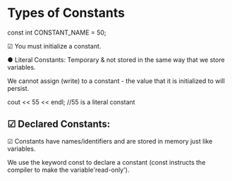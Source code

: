 # Types of Constants

const int CONSTANT_NAME = 50;

☑ You must initialize a constant.

● Literal Constants: Temporary & not stored in the same way that we store variables.

We cannot assign (write) to a constant - the value that it is initialized to will persist.

cout << 55 << endl; //55 is a literal constant

## ☑ Declared Constants:

☑ Constants have names/identifiers and are stored in memory just like variables.

We use the keyword const to declare a constant (const instructs the compiler to make the variable'read-only').